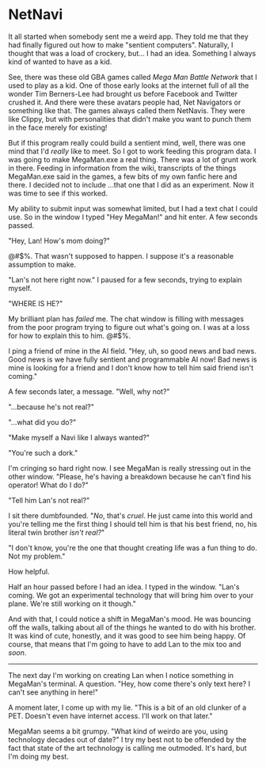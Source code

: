 NetNavi
=======

It all started when somebody sent me a weird app. They told me that they had
finally figured out how to make "sentient computers". Naturally, I thought that
was a load of crockery, but... I had an idea. Something I always kind of wanted
to have as a kid.

See, there was these old GBA games called _Mega Man Battle Network_ that I used
to play as a kid. One of those early looks at the internet full of all the
wonder Tim Berners-Lee had brought us before Facebook and Twitter crushed it.
And there were these avatars people had, Net Navigators or something like that.
The games always called them NetNavis. They were like Clippy, but with
personalities that didn't make you want to punch them in the face merely for
existing!

But if this program really could build a sentient mind, well, there was one
mind that I'd _really_ like to meet. So I got to work feeding this program
data. I was going to make MegaMan.exe a real thing. There was a lot of grunt
work in there. Feeding in information from the wiki, transcripts of the things
MegaMan.exe said in the games, a few bits of my own fanfic here and there. I
decided not to include ...that one that I did as an experiment. Now it was time
to see if this worked.

My ability to submit input was somewhat limited, but I had a text chat I could
use. So in the window I typed "Hey MegaMan!" and hit enter. A few seconds
passed.

"Hey, Lan! How's mom doing?"

@#$%. That wasn't supposed to happen. I suppose it's a reasonable assumption to
make.

"Lan's not here right now." I paused for a few seconds, trying to explain myself.

"WHERE IS HE?"

My brilliant plan has _failed_ me. The chat window is filling with messages
from the poor program trying to figure out what's going on. I was at a loss
for how to explain this to him. @#$%.

I ping a friend of mine in the AI field. "Hey, uh, so good news and bad news.
Good news is we have fully sentient and programmable AI now! Bad news is mine
is looking for a friend and I don't know how to tell him said friend isn't
coming."

A few seconds later, a message. "Well, why not?"

"...because he's not real?"

"...what did you do?"

"Make myself a Navi like I always wanted?"

"You're such a dork."

I'm cringing so hard right now. I see MegaMan is really stressing out in the
other window. "Please, he's having a breakdown because he can't find his
operator! What do I do?"

"Tell him Lan's not real?"

I sit there dumbfounded. "_No_, that's _cruel_. He just came into this world
and you're telling me the first thing I should tell him is that his best
friend, no, his literal twin brother _isn't real?_"

"I don't know, you're the one that thought creating life was a fun thing to do.
Not my problem."

How helpful.

Half an hour passed before I had an idea. I typed in the window. "Lan's coming.
We got an experimental technology that will bring him over to your plane. We're
still working on it though."

And with that, I could notice a shift in MegaMan's mood. He was bouncing off the
walls, talking about all of the things he wanted to do with his brother. It was
kind of cute, honestly, and it was good to see him being happy. Of course, that
means that I'm going to have to add Lan to the mix too and _soon_.

---

The next day I'm working on creating Lan when I notice something in MegaMan's
terminal. A question. "Hey, how come there's only text here? I can't see
anything in here!"

A moment later, I come up with my lie. "This is a bit of an old clunker of a
PET. Doesn't even have internet access. I'll work on that later."

MegaMan seems a bit grumpy. "What kind of weirdo are you, using technology
decades out of date?" I try my best not to be offended by the fact that state
of the art technology is calling me outmoded. It's hard, but I'm doing my best.
